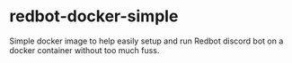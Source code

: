 # redbot-docker-simple
Simple docker image to help easily setup and run Redbot discord bot on a docker container without too much fuss.
